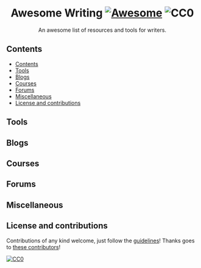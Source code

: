 <div align="center">

<!-- title -->

<!--lint ignore no-dead-urls-->

# Awesome Writing [![Awesome](https://awesome.re/badge.svg)](https://awesome.re) ![![CC0](http://mirrors.creativecommons.org/presskit/buttons/88x31/svg/cc-zero.svg)](https://img.shields.io/badge/license-Creative_Commons-blue)

<!-- subtitle -->

An awesome list of resources and tools for writers.

<!-- image -->


<!-- description -->


</div>

<!-- TOC -->

## Contents

- [Contents](#contents)
- [Tools](#tools)
- [Blogs](#blogs)
- [Courses](#courses)
- [Forums](#forums)
- [Miscellaneous](#miscellaneous)
- [License and contributions](#license-and-contributions)

<!-- CONTENT -->

## Tools



## Blogs



## Courses


## Forums



## Miscellaneous




<!-- END CONTENT -->


## License and contributions

Contributions of any kind welcome, just follow the [guidelines](contributing.md)! Thanks goes to [these contributors](https://github.com/armstrongl/awesome-writing/graphs/contributors)!

[![CC0](http://mirrors.creativecommons.org/presskit/buttons/88x31/svg/cc-zero.svg)](https://creativecommons.org/publicdomain/zero/1.0/)
